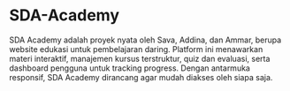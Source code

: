 # SDA-Academy
SDA Academy adalah proyek nyata oleh Sava, Addina, dan Ammar, berupa website edukasi untuk pembelajaran daring. Platform ini menawarkan materi interaktif, manajemen kursus terstruktur, quiz dan evaluasi, serta dashboard pengguna untuk tracking progress. Dengan antarmuka responsif, SDA Academy dirancang agar mudah diakses oleh siapa saja. 
